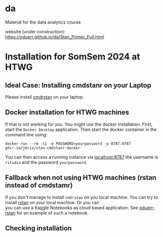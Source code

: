 # da
Material for the data analytics course

website (under construction): https://oduerr.github.io/da/Stan_Primer_Full.html

# Installation for SomSem 2024 at HTWG

## Ideal Case: Installing cmdstanr on your Laptop
Please install [cmdrstan](https://mc-stan.org/cmdstanr/) on your laptop. 

## Docker installation for HTWG machines
If that is not working for you. You might use the docker installation. First, start the `Docker Desktop` application.
Then start the docker container in the command line using:
```
docker run --rm -ti -e PASSWORD=yourpassword -p 8787:8787 ghcr.io/jbris/stan-cmdstanr-docker
```
You can then access a running instance via
[localhost:8787](http://localhost:8787) the username is `rstudio` and the password `yourpassword`.


## Fallback when not using HTWG machines (rstan instead of cmdstamr)
If you don't manage to install `cmdrstan` on you local machine. You can try to install [rstan](https://mc-stan.org/users/interfaces/rstan) on your local machine. Or you can  
you can use a Kaggle Notebooks as cloud based application. See [oduerr-rstan](https://www.kaggle.com/code/oduerr/oduerr-rstan) for an example of such a notebook.


## Checking installation


